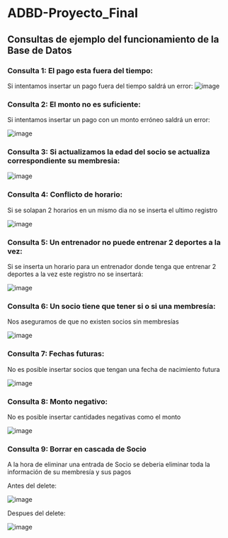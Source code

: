 # ADBD-Proyecto_Final

##  Consultas de ejemplo del funcionamiento de la Base de Datos

### Consulta 1: El pago esta fuera del tiempo:
Si intentamos insertar un pago fuera  del tiempo saldrá un error:
![image](https://github.com/user-attachments/assets/0f018ee3-852b-4c5f-a207-6ceecc018212)


### Consulta 2: El monto no es suficiente:
Si intentamos insertar un pago con un monto erróneo saldrá un error:

![image](https://github.com/user-attachments/assets/8dd533b9-ce57-4e5a-be20-49c32ea87e33)

### Consulta 3: Si actualizamos la edad del socio se actualiza correspondiente su membresia:

![image](https://github.com/user-attachments/assets/38c78c97-1c67-4883-81b3-d0e52b329a58)

### Consulta 4: Conflicto de horario:
Si se solapan 2 horarios en un mismo dia no se inserta el ultimo registro

![image](https://github.com/user-attachments/assets/2297ad47-6074-4e0a-975e-d03983f622af)

### Consulta 5: Un entrenador no puede entrenar 2 deportes a la vez:
Si se inserta un horario para un entrenador donde tenga que entrenar 2 deportes a la vez este registro no se insertará:

![image](https://github.com/user-attachments/assets/501f6bc6-4836-4ba2-8730-b2116f5a720c)

### Consulta 6: Un socio tiene que tener si o si una membresía:
Nos aseguramos de  que no existen socios sin membresías 

![image](https://github.com/user-attachments/assets/f6776896-34af-4a0f-8e45-f954daf67c7b)

### Consulta 7: Fechas futuras:
No es posible insertar socios que tengan una fecha de nacimiento futura

![image](https://github.com/user-attachments/assets/303f6fdd-e2b1-4994-9f71-c051e99d1c50)

### Consulta 8: Monto negativo:
No es posible insertar cantidades negativas como el monto

![image](https://github.com/user-attachments/assets/cf4cb20b-c4ff-48bb-b282-8800c72af778)

### Consulta 9: Borrar en cascada de Socio
A la hora de eliminar una entrada de Socio se deberia eliminar toda la información de su membresía y sus pagos

Antes del delete:

![image](https://github.com/user-attachments/assets/4036bd7d-07fa-4cbe-a0de-47f315e9392b)

 Despues del delete:

 ![image](https://github.com/user-attachments/assets/2645ce17-798a-42ed-a8e4-7bed99c18ab6)



